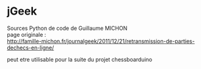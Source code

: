 # jGeek
Sources Python de code de Guillaume MICHON  
page originale :  
http://famille-michon.fr/journalgeek/2011/12/21/retransmission-de-parties-dechecs-en-ligne/  

peut etre utilisable pour la suite du projet chessboarduino  
